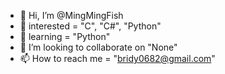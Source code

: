 - 👋 Hi, I’m @MingMingFish
- 👀 interested = "C", "C#", "Python"
- 🌱 learning = "Python"
- 💞️ I’m looking to collaborate on "None"
- 📫 How to reach me = "bridy0682@gmail.com"

<!---
MingMingFish/MingMingFish is a ✨ special ✨ repository because its `README.md` (this file) appears on your GitHub profile.
You can click the Preview link to take a look at your changes.
--->
